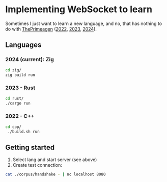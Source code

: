 # Implementing WebSocket to learn

Sometimes I just want to learn a new language, and no, that has nothing to do
with [ThePrimeagen](https://twitter.com/ThePrimeagen) ([2022](https://twitter.com/intent/post?text=I%20know,%20Cpp,%20but%20let%20me%20cook,%20I%20just%20did%20not%20know%20@ThePrimeagen%20back%20then,%20so%20do%20not%20blame%20me%20for%20choosing%20Cpp%20in%202022...&url=https://github.com/otsmr/websocket),
[2023](https://twitter.com/ThePrimeagen/status/1634328728137265155),
[2024](https://twitter.com/ThePrimeagen/status/1761068465253744641)).


## Languages
### 2024 (current): Zig
```sh
cd zig/
zig build run
```
### 2023 - Rust
```sh
cd rust/ 
./cargo run
```
### 2022 - C++
```sh
cd cpp/
 ./build.sh run
```

## Getting started
1. Select lang and start server (see above)
2. Create test connection:
```sh
cat ./corpus/handshake - | nc localhost 8080
```


